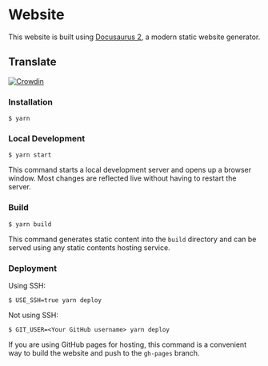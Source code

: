 # Website

This website is built using [Docusaurus 2](https://docusaurus.io/), a modern static website generator.

## Translate 

[![Crowdin](https://badges.crowdin.net/e/080ae39bc5b01406757bdfb898ec5f39/localized.svg)](https://atrophaneura.crowdin.com/gradience)

### Installation

```
$ yarn
```

### Local Development

```
$ yarn start
```

This command starts a local development server and opens up a browser window. Most changes are reflected live without having to restart the server.

### Build

```
$ yarn build
```

This command generates static content into the `build` directory and can be served using any static contents hosting service.

### Deployment

Using SSH:

```
$ USE_SSH=true yarn deploy
```

Not using SSH:

```
$ GIT_USER=<Your GitHub username> yarn deploy
```

If you are using GitHub pages for hosting, this command is a convenient way to build the website and push to the `gh-pages` branch.
